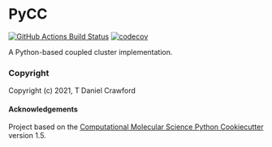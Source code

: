 PyCC
==============================
[//]: # (Badges)
[![GitHub Actions Build
Status](https://github.com/lothian/pycc/workflows/CI/badge.svg)](https://github.com/lothian/pycc/actions?query=workflow%3ACI)
[![codecov](https://codecov.io/gh/lothian/pycc/branch/master/graph/badge.svg)](https://codecov.io/gh/lothian/pycc/branch/master)


A Python-based coupled cluster implementation.

### Copyright

Copyright (c) 2021, T Daniel Crawford


#### Acknowledgements
 
Project based on the 
[Computational Molecular Science Python Cookiecutter](https://github.com/molssi/cookiecutter-cms) version 1.5.
